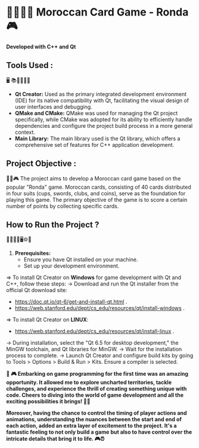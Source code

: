 # 🎴👩🏻‍💻 **Moroccan Card Game - Ronda 🎮**

**Developed with C++ and Qt**

## Tools Used :
🖥️ 📚👩🏾‍💻✅
- **Qt Creator:** Used as the primary integrated development environment (IDE) for its native compatibility with Qt, facilitating the visual design of user interfaces and debugging.
- **QMake and CMake:** QMake was used for managing the Qt project specifically, while CMake was adopted for its ability to efficiently handle dependencies and configure the project build process in a more general context.
- **Main Library:** The main library used is the Qt library, which offers a comprehensive set of features for C++ application development.

## Project Objective :
📲🤖🎮
The project aims to develop a Moroccan card game based on the popular "Ronda" game. Moroccan cards, consisting of 40 cards distributed in four suits (cups, swords, clubs, and coins), serve as the foundation for playing this game. The primary objective of the game is to score a certain number of points by collecting specific cards.

## How to Run the Project ?
🤖🧠🧑‍💻🖥️⚙️🦾
1. **Prerequisites:**
   - Ensure you have Qt installed on your machine.
   - Set up your development environment.

=> To install Qt Creator on **Windows** for game development with Qt and C++, follow these steps:
-> Download and run the Qt installer from the official Qt download site:
- https://doc.qt.io/qt-6/get-and-install-qt.html .
- https://web.stanford.edu/dept/cs_edu/resources/qt/install-windows .
  
=> To install Qt Creator on **LINUX**:
  - https://web.stanford.edu/dept/cs_edu/resources/qt/install-linux .

-> During installation, select the "Qt 6.5 for desktop development," the MinGW toolchain, and Qt libraries for MinGW.
-> Wait for the installation process to complete.
-> Launch Qt Creator and configure build kits by going to Tools > Options > Build & Run > Kits. Ensure a compiler is selected.

**🎴 🎮 Embarking on game programming for the first time was an amazing opportunity. It allowed me to explore uncharted territories, tackle challenges, and experience the thrill of creating something unique with code. Cheers to diving into the world of game development and all the exciting possibilities it brings! 🚀✨**

**Moreover, having the chance to control the timing of player actions and animations, understanding the nuances between the start and end of each action, added an extra layer of excitement to the project. It's a fantastic feeling to not only build a game but also to have control over the intricate details that bring it to life. 🎮⏰**
